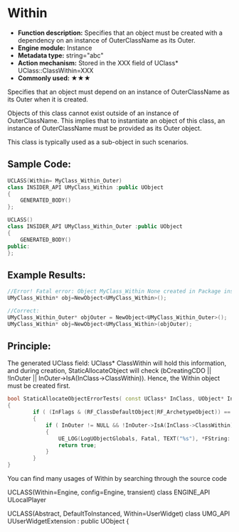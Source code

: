 # Within

- **Function description:** Specifies that an object must be created with a dependency on an instance of OuterClassName as its Outer.
- **Engine module:** Instance
- **Metadata type:** string="abc"
- **Action mechanism:** Stored in the XXX field of UClass* UClass::ClassWithin=XXX
- **Commonly used: ★★★**

Specifies that an object must depend on an instance of OuterClassName as its Outer when it is created.

Objects of this class cannot exist outside of an instance of OuterClassName. This implies that to instantiate an object of this class, an instance of OuterClassName must be provided as its Outer object.

This class is typically used as a sub-object in such scenarios.

## Sample Code:

```cpp
UCLASS(Within= MyClass_Within_Outer)
class INSIDER_API UMyClass_Within :public UObject
{
	GENERATED_BODY()
};

UCLASS()
class INSIDER_API UMyClass_Within_Outer :public UObject
{
	GENERATED_BODY()
public:
};


```

## Example Results:

```cpp
//Error! Fatal error: Object MyClass_Within None created in Package instead of MyClass_Within_Outer
UMyClass_Within* obj=NewObject<UMyClass_Within>();

//Correct:
UMyClass_Within_Outer* objOuter = NewObject<UMyClass_Within_Outer>();
UMyClass_Within* obj=NewObject<UMyClass_Within>(objOuter);
```

## Principle:

The generated UClass field: UClass* ClassWithin will hold this information, and during creation, StaticAllocateObject will check (bCreatingCDO || !InOuter || InOuter->IsA(InClass->ClassWithin)). Hence, the Within object must be created first.

```cpp
bool StaticAllocateObjectErrorTests( const UClass* InClass, UObject* InOuter, FName InName, EObjectFlags InFlags)
{
		if ( (InFlags & (RF_ClassDefaultObject|RF_ArchetypeObject)) == 0 )
		{
			if ( InOuter != NULL && !InOuter->IsA(InClass->ClassWithin) )
			{
				UE_LOG(LogUObjectGlobals, Fatal, TEXT("%s"), *FString::Printf( TEXT("Object %s %s created in %s instead of %s"), *InClass->GetName(), *InName.ToString(), *InOuter->GetClass()->GetName(), *InClass->ClassWithin->GetName()) );
				return true;
			}
		}
}
```

You can find many usages of Within by searching through the source code

UCLASS(Within=Engine, config=Engine, transient)
class ENGINE_API ULocalPlayer

UCLASS(Abstract, DefaultToInstanced, Within=UserWidget)
class UMG_API UUserWidgetExtension : public UObject
{